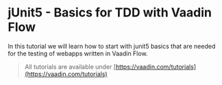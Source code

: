 # jUnit5 - Basics for TDD with Vaadin Flow

In this tutorial we will learn how to start with junit5 basics that are needed for the 
testing of webapps written in Vaadin Flow.

> All tutorials are available under [https://vaadin.com/tutorials](https://vaadin.com/tutorials)




